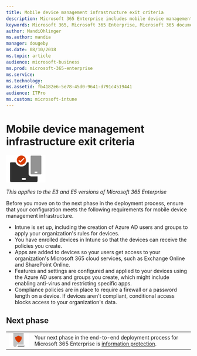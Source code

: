 ```yaml
---
title: Mobile device management infrastructure exit criteria
description: Microsoft 365 Enterprise includes mobile device management using Microsoft Intune. Review the requirements and prerequisites, set up Intune using your Azure Active Directory resource, enroll iOS, macOS, Android, and Windows devices, deploy apps, create a configure profile, use a compliance policy, and enable conditional access for mobile device management with Microsoft 365 Enterprise.
keywords: Microsoft 365, Microsoft 365 Enterprise, Microsoft 365 documentation, mobile device management, Intune
author: MandiOhlinger 
ms.author: mandia 
manager: dougeby 
ms.date: 08/10/2018 
ms.topic: article 
audience: microsoft-business
ms.prod: microsoft-365-enterprise
ms.service: 
ms.technology: 
ms.assetid: fb4182e6-5e78-45d0-9641-d791c4519441
audience: ITPro
ms.custom: microsoft-intune
---
```


# Mobile device management infrastructure exit criteria

![](./media/deploy-foundation-infrastructure/mobiledevicemgmt_icon-small.png)

*This applies to the E3 and E5 versions of Microsoft 365 Enterprise*

Before you move on to the next phase in the deployment process, ensure that your configuration meets the following requirements for mobile device management infrastructure.

- Intune is set up, including the creation of Azure AD users and groups to apply your organization's rules for devices.
- You have enrolled devices in Intune so that the devices can receive the policies you create.
- Apps are added to devices so your users get access to your organization's Microsoft 365 cloud services, such as Exchange Online and SharePoint Online.
- Features and settings are configured and applied to your devices using the Azure AD users and groups you create, which might include enabling anti-virus and restricting specific apps.
- Compliance policies are in place to require a firewall or a password length on a device. If devices aren't compliant, conditional access blocks access to your organization's data.

## Next phase

|||
|:-------|:-----|
|![](./media/deploy-foundation-infrastructure/infoprotection_icon-small.png)| Your next phase in the end-to-end deployment process for Microsoft 365 Enterprise is [information protection](infoprotect-infrastructure.md). |
